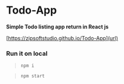 # Todo-App
**Simple Todo listing app return in React js**

[https://zipsoftstudio.github.io/Todo-App](url)
### Run it on local
> `npm i`

> `npm start`
